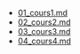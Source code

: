 - [01_cours1.md](./01_cours1.md)
- [02_cours2.md](./02_cours2.md)
- [03_cours3.md](./03_cours3.md)
- [04_cours4.md](./04_cours4.md)
